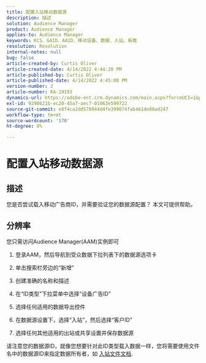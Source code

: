 ```yaml
---
title: 配置入站移动数据源
description: 描述
solution: Audience Manager
product: Audience Manager
applies-to: Audience Manager
keywords: KCS、GAID、AAID、移动设备、数据、入站、板载
resolution: Resolution
internal-notes: null
bug: false
article-created-by: Curtis Oliver
article-created-date: 4/14/2022 4:44:20 PM
article-published-by: Curtis Oliver
article-published-date: 4/14/2022 4:45:08 PM
version-number: 2
article-number: KA-19193
dynamics-url: https://adobe-ent.crm.dynamics.com/main.aspx?forceUCI=1&pagetype=entityrecord&etn=knowledgearticle&id=e23c681f-12bc-ec11-983f-0022480a30fa
exl-id: 9290621b-ec20-45a7-aec7-01063e599722
source-git-commit: e8f4ca2dd578944d4fe399074fab461de88ad247
workflow-type: tm+mt
source-wordcount: '170'
ht-degree: 8%

---
```


# 配置入站移动数据源

## 描述

您是否尝试载入移动广告商ID，并需要验证您的数据源配置？ 本文可提供帮助。 

## 分辨率


您只需访问Audience Manager(AAM)实例即可

1) 登录AAM，然后导航到受众数据下拉列表下的数据源选项卡

2) 单击搜索栏旁边的“新增”

3) 创建准确的名称和描述

4) 在“ID类型”下拉菜单中选择“设备广告ID”

5) 选择任何适用的数据导出控件

6) 在数据源设置下，选择“入站”，然后选择“客户ID”

7) 选择任何其他适用的出站或共享设置并保存数据源



请注意您的数据源ID，就像您想要针对此ID类型载入数据一样，您将需要使用文件名中的数据源ID来指定数据所有者，如 [入站文件文档](https://experienceleague.adobe.com/docs/audience-manager/user-guide/implementation-integration-guides/sending-audience-data/batch-data-transfer-process/inbound-s3-filenames.html?lang=zh-Hans).
